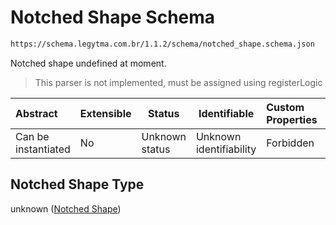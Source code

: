 # Notched Shape Schema

```txt
https://schema.legytma.com.br/1.1.2/schema/notched_shape.schema.json
```

Notched shape undefined at moment.


> This parser is not implemented, must be assigned using registerLogic
>

| Abstract            | Extensible | Status         | Identifiable            | Custom Properties | Additional Properties | Access Restrictions | Defined In                                                                              |
| :------------------ | ---------- | -------------- | ----------------------- | :---------------- | --------------------- | ------------------- | --------------------------------------------------------------------------------------- |
| Can be instantiated | No         | Unknown status | Unknown identifiability | Forbidden         | Allowed               | none                | [notched_shape.schema.json](../schema/notched_shape.schema.json) |

## Notched Shape Type

unknown ([Notched Shape](notched_shape.md))
